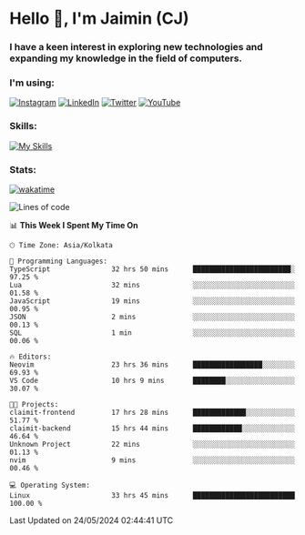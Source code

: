 <h1>Hello 👋, I'm Jaimin (CJ)</h1>
<h3>I have a keen interest in exploring new technologies and expanding my knowledge in the field of computers.</h3>

<h3 align="left"> I'm using: </h3>

[![Instagram](https://img.shields.io/badge/Instagram-%23E4405F.svg?style=for-the-badge&logo=Instagram&logoColor=white)](https://instagram.com/jaimin_chovatia) [![LinkedIn](https://img.shields.io/badge/linkedin-%230077B5.svg?style=for-the-badge&logo=linkedin&logoColor=white)](https://www.linkedin.com/in/jaimin-chovatia-691b8b29a) [![Twitter](https://img.shields.io/badge/Twitter-%231DA1F2.svg?style=for-the-badge&logo=Twitter&logoColor=white)](https://twitter.com/jaimin_chovatia) [![YouTube](https://img.shields.io/badge/YouTube-%23FF0000.svg?style=for-the-badge&logo=YouTube&logoColor=white)](https://youtube.com/@cjcreations5172) 

**<h3 align="left">Skills:</h3>**

[![My Skills](https://skillicons.dev/icons?i=ts,js,java,py,react,nextjs,nodejs,postgres,mongodb,git)](https://skillicons.dev)

<!---
 **<h3 align="left">🏆 Achievements:</h3>**
 [![An image of @jaimin25's Holopin badges, which is a link to view their full Holopin profile](https://holopin.me/jaimin25)](https://holopin.io/@jaimin25)
-->

**<h3 align="left">Stats:</h3>**

[![wakatime](https://wakatime.com/badge/user/b2a7cf30-099b-4a62-be11-c3b7dc700323.svg)](https://wakatime.com/@b2a7cf30-099b-4a62-be11-c3b7dc700323)

<!--START_SECTION:waka-->
![Lines of code](https://img.shields.io/badge/From%20Hello%20World%20I%27ve%20Written-888.0%20thousand%20lines%20of%20code-blue)

📊 **This Week I Spent My Time On** 

```text
🕑︎ Time Zone: Asia/Kolkata

💬 Programming Languages: 
TypeScript               32 hrs 50 mins      ████████████████████████░   97.25 % 
Lua                      32 mins             ░░░░░░░░░░░░░░░░░░░░░░░░░   01.58 % 
JavaScript               19 mins             ░░░░░░░░░░░░░░░░░░░░░░░░░   00.95 % 
JSON                     2 mins              ░░░░░░░░░░░░░░░░░░░░░░░░░   00.13 % 
SQL                      1 min               ░░░░░░░░░░░░░░░░░░░░░░░░░   00.06 % 

🔥 Editors: 
Neovim                   23 hrs 36 mins      █████████████████░░░░░░░░   69.93 % 
VS Code                  10 hrs 9 mins       ████████░░░░░░░░░░░░░░░░░   30.07 % 

🐱‍💻 Projects: 
claimit-frontend         17 hrs 28 mins      █████████████░░░░░░░░░░░░   51.77 % 
claimit-backend          15 hrs 44 mins      ████████████░░░░░░░░░░░░░   46.64 % 
Unknown Project          22 mins             ░░░░░░░░░░░░░░░░░░░░░░░░░   01.13 % 
nvim                     9 mins              ░░░░░░░░░░░░░░░░░░░░░░░░░   00.46 % 

💻 Operating System: 
Linux                    33 hrs 45 mins      █████████████████████████   100.00 % 
```


 Last Updated on 24/05/2024 02:44:41 UTC
<!--END_SECTION:waka-->
